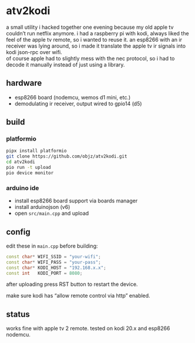 # atv2kodi


a small utility i hacked together one evening because my old apple tv couldn’t run netflix anymore. i had a raspberry pi with kodi, always liked the feel of the apple tv remote, so i wanted to reuse it. an esp8266 with an ir receiver was lying around, so i made it translate the apple tv ir signals into kodi json-rpc over wifi.  
of course apple had to slightly mess with the nec protocol, so i had to decode it manually instead of just using a library.

## hardware
- esp8266 board (nodemcu, wemos d1 mini, etc.)  
- demodulating ir receiver, output wired to gpio14 (d5)  

## build

### platformio
```bash
pipx install platformio
git clone https://github.com/objz/atv2kodi.git
cd atv2kodi
pio run -t upload
pio device monitor
```

### arduino ide

* install esp8266 board support via boards manager
* install arduinojson (v6)
* open `src/main.cpp` and upload

## config

edit these in `main.cpp` before building:

```cpp
const char* WIFI_SSID = "your-wifi";
const char* WIFI_PASS = "your-pass";
const char* KODI_HOST = "192.168.x.x";
const int   KODI_PORT = 8080;
```
after uploading press RST button to restart the device.

make sure kodi has “allow remote control via http” enabled.

## status

works fine with apple tv 2 remote. tested on kodi 20.x and esp8266 nodemcu.

